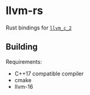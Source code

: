 # llvm-rs

Rust bindings for [`llvm_c_2`](https://github.com/tealsnow/llvm_c_2)

## Building

Requirements:

- C++17 compatible compiler
- cmake
- llvm-16
